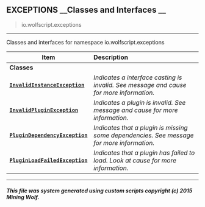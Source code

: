 ## EXCEPTIONS __Classes and Interfaces __

>io.wolfscript.exceptions

---

Classes and interfaces for namespace io.wolfscript.exceptions

Item | Description   
--- | :--- 
__Classes__|
__[`InvalidInstanceException`](InvalidInstanceException.md)__ | _Indicates a interface casting is invalid. See message and cause for more information._ 
__[`InvalidPluginException`](InvalidPluginException.md)__ | _Indicates a plugin is invalid. See message and cause for more information._ 
__[`PluginDependencyException`](PluginDependencyException.md)__ | _Indicates that a plugin is missing some dependencies. See message for more information._ 
__[`PluginLoadFailedException`](PluginLoadFailedException.md)__ | _Indicates that a plugin has failed to load. Look at cause for more information._ 



---



##### This file was system generated using custom scripts copyright (c) 2015 Mining Wolf.
	

